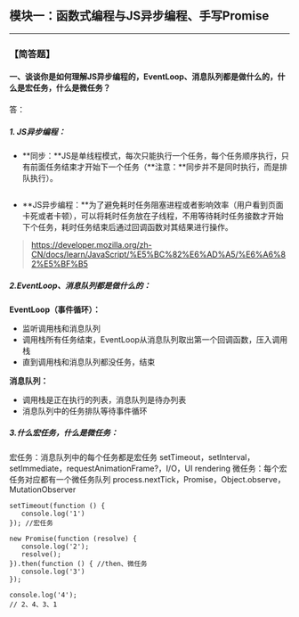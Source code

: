 ## 模块一：函数式编程与JS异步编程、手写Promise
******
### 【简答题】
####  一、谈谈你是如何理解JS异步编程的，EventLoop、消息队列都是做什么的，什么是宏任务，什么是微任务？	
答：
##### 1. JS异步编程：
- **同步：**JS是单线程模式，每次只能执行一个任务，每个任务顺序执行，只有前面任务结束才开始下一个任务（**注意：**同步并不是同时执行，而是排队执行）。
```

```
- **JS异步编程：**为了避免耗时任务阻塞进程或者影响效率（用户看到页面卡死或者卡顿），可以将耗时任务放在子线程，不用等待耗时任务接数才开始下个任务，耗时任务结束后通过回调函数对其结果进行操作。
> https://developer.mozilla.org/zh-CN/docs/learn/JavaScript/%E5%BC%82%E6%AD%A5/%E6%A6%82%E5%BF%B5
 
##### 2.EventLoop、消息队列都是做什么的：
**EventLoop（事件循环）：**
- 监听调用栈和消息队列
- 调用栈所有任务结束，EventLoop从消息队列取出第一个回调函数，压入调用栈
- 直到调用栈和消息队列都没任务，结束

**消息队列：**
- 调用栈是正在执行的列表，消息队列是待办列表
- 消息队列中的任务排队等待事件循环


##### 3.什么宏任务，什么是微任务：

宏任务：消息队列中的每个任务都是宏任务
setTimeout，setInterval，setImmediate，requestAnimationFrame?，I/O，UI rendering
微任务：每个宏任务对应都有一个微任务队列
process.nextTick，Promise，Object.observe，MutationObserver

```
setTimeout(function () {
   console.log('1')
}); //宏任务

new Promise(function (resolve) {
   console.log('2');
   resolve();
}).then(function () { //then、微任务
   console.log('3')
});

console.log('4');
// 2、4、3、1
```

